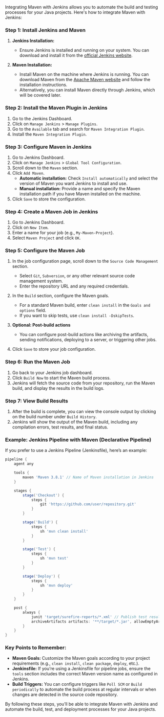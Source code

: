 Integrating Maven with Jenkins allows you to automate the build and testing processes for your Java projects. Here's how to integrate Maven with Jenkins:

### **Step 1: Install Jenkins and Maven**
1. **Jenkins Installation:**
   - Ensure Jenkins is installed and running on your system. You can download and install it from the [official Jenkins website](https://www.jenkins.io/download/).
  
2. **Maven Installation:**
   - Install Maven on the machine where Jenkins is running. You can download Maven from the [Apache Maven website](https://maven.apache.org/download.cgi) and follow the installation instructions.
   - Alternatively, you can install Maven directly through Jenkins, which will be covered later.

### **Step 2: Install the Maven Plugin in Jenkins**
1. Go to the Jenkins Dashboard.
2. Click on `Manage Jenkins` > `Manage Plugins`.
3. Go to the `Available` tab and search for `Maven Integration Plugin`.
4. Install the `Maven Integration Plugin`.

### **Step 3: Configure Maven in Jenkins**
1. Go to Jenkins Dashboard.
2. Click on `Manage Jenkins` > `Global Tool Configuration`.
3. Scroll down to the `Maven` section.
4. Click `Add Maven`.
   - **Automatic installation:** Check `Install automatically` and select the version of Maven you want Jenkins to install and use.
   - **Manual installation:** Provide a name and specify the Maven installation path if you have Maven installed on the machine.
5. Click `Save` to store the configuration.

### **Step 4: Create a Maven Job in Jenkins**
1. Go to Jenkins Dashboard.
2. Click on `New Item`.
3. Enter a name for your job (e.g., `My-Maven-Project`).
4. Select `Maven Project` and click `OK`.

### **Step 5: Configure the Maven Job**
1. In the job configuration page, scroll down to the `Source Code Management` section.
   - Select `Git`, `Subversion`, or any other relevant source code management system.
   - Enter the repository URL and any required credentials.

2. In the `Build` section, configure the Maven goals.
   - For a standard Maven build, enter `clean install` in the `Goals and options` field.
   - If you want to skip tests, use `clean install -DskipTests`.

3. **Optional: Post-build actions**
   - You can configure post-build actions like archiving the artifacts, sending notifications, deploying to a server, or triggering other jobs.

4. Click `Save` to store your job configuration.

### **Step 6: Run the Maven Job**
1. Go back to your Jenkins job dashboard.
2. Click `Build Now` to start the Maven build process.
3. Jenkins will fetch the source code from your repository, run the Maven build, and display the results in the build logs.

### **Step 7: View Build Results**
1. After the build is complete, you can view the console output by clicking on the build number under `Build History`.
2. Jenkins will show the output of the Maven build, including any compilation errors, test results, and final status.

### **Example: Jenkins Pipeline with Maven (Declarative Pipeline)**
If you prefer to use a Jenkins Pipeline (Jenkinsfile), here’s an example:

```groovy
pipeline {
    agent any

    tools {
        maven 'Maven 3.8.1' // Name of Maven installation in Jenkins
    }

    stages {
        stage('Checkout') {
            steps {
                git 'https://github.com/user/repository.git'
            }
        }

        stage('Build') {
            steps {
                sh 'mvn clean install'
            }
        }

        stage('Test') {
            steps {
                sh 'mvn test'
            }
        }

        stage('Deploy') {
            steps {
                sh 'mvn deploy'
            }
        }
    }

    post {
        always {
            junit 'target/surefire-reports/*.xml' // Publish test results
            archiveArtifacts artifacts: '**/target/*.jar', allowEmptyArchive: true
        }
    }
}
```

### **Key Points to Remember:**
- **Maven Goals:** Customize the Maven goals according to your project requirements (e.g., `clean install`, `clean package`, `deploy`, etc.).
- **Jenkinsfile:** If you’re using a Jenkinsfile for pipeline jobs, ensure the `tools` section includes the correct Maven version name as configured in Jenkins.
- **Build Triggers:** You can configure triggers like `Poll SCM` or `Build periodically` to automate the build process at regular intervals or when changes are detected in the source code repository.

By following these steps, you’ll be able to integrate Maven with Jenkins and automate the build, test, and deployment processes for your Java projects.
